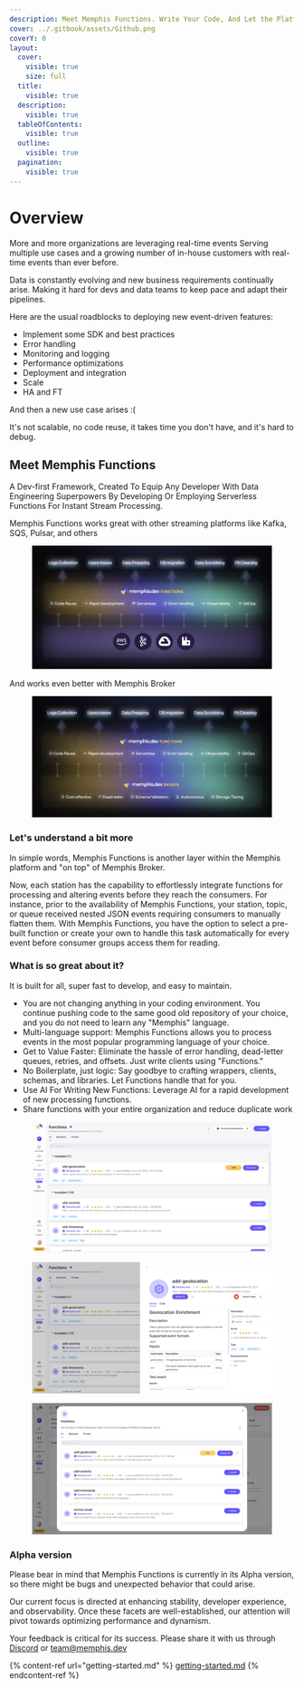 ```yaml
---
description: Meet Memphis Functions. Write Your Code, And Let the Platform Handle the Rest.
cover: ../.gitbook/assets/Github.png
coverY: 0
layout:
  cover:
    visible: true
    size: full
  title:
    visible: true
  description:
    visible: true
  tableOfContents:
    visible: true
  outline:
    visible: true
  pagination:
    visible: true
---
```


# Overview

More and more organizations are leveraging real-time events Serving multiple use cases and a growing number of in-house customers with real-time events than ever before.

Data is constantly evolving and new business requirements continually arise. Making it hard for devs and data teams to keep pace and adapt their pipelines.&#x20;

Here are the usual roadblocks to deploying new event-driven features:

* Implement some SDK and best practices
* Error handling
* Monitoring and logging
* Performance optimizations
* Deployment and integration
* Scale
* HA and FT

And then a new use case arises :(

It's not scalable, no code reuse, it takes time you don't have, and it's hard to debug.

## Meet Memphis Functions

A Dev-first Framework, Created To Equip Any Developer With Data Engineering Superpowers By Developing Or Employing Serverless Functions For Instant Stream Processing.

Memphis Functions works great with other streaming platforms like Kafka, SQS, Pulsar, and others

<figure><img src="../.gitbook/assets/Screenshot 2023-11-24 at 23.50.49.png" alt=""><figcaption></figcaption></figure>

And works even better with Memphis Broker

<figure><img src="../.gitbook/assets/Screenshot 2023-11-24 at 23.50.58.png" alt=""><figcaption></figcaption></figure>

### Let's understand a bit more

In simple words, Memphis Functions is another layer within the Memphis platform and "on top" of Memphis Broker.&#x20;

Now, each station has the capability to effortlessly integrate functions for processing and altering events before they reach the consumers. For instance, prior to the availability of Memphis Functions, your station, topic, or queue received nested JSON events requiring consumers to manually flatten them. With Memphis Functions, you have the option to select a pre-built function or create your own to handle this task automatically for every event before consumer groups access them for reading.

### What is so great about it?

It is built for all, super fast to develop, and easy to maintain.

* You are not changing anything in your coding environment. You continue pushing code to the same good old repository of your choice, and you do not need to learn any "Memphis" language.
* Multi-language support: Memphis Functions allows you to process events in the most popular programming language of your choice.
* Get to Value Faster: Eliminate the hassle of error handling, dead-letter queues, retries, and offsets. Just write clients using "Functions."
* No Boilerplate, just logic: Say goodbye to crafting wrappers, clients, schemas, and libraries. Let Functions handle that for you.
* Use AI For Writing New Functions: Leverage AI for a rapid development of new processing functions.
* Share functions with your entire organization and reduce duplicate work

<figure><img src="../.gitbook/assets/Screenshot 2023-11-25 at 0.34.35.png" alt=""><figcaption></figcaption></figure>

<div>

<figure><img src="../.gitbook/assets/Screenshot 2023-11-25 at 0.34.44 (1).png" alt=""><figcaption></figcaption></figure>

 

<figure><img src="../.gitbook/assets/Screenshot 2023-11-25 at 0.35.04 (1).png" alt=""><figcaption></figcaption></figure>

</div>

### Alpha version

Please bear in mind that Memphis Functions is currently in its Alpha version, so there might be bugs and unexpected behavior that could arise.

Our current focus is directed at enhancing stability, developer experience, and observability. Once these facets are well-established, our attention will pivot towards optimizing performance and dynamism.

Your feedback is critical for its success. Please share it with us through [Discord](https://memphis.dev/discord) or team@memphis.dev

{% content-ref url="getting-started.md" %}
[getting-started.md](getting-started.md)
{% endcontent-ref %}

